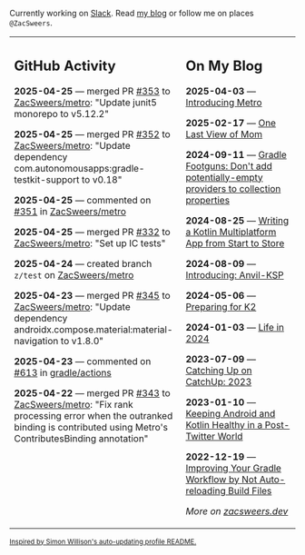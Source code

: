 Currently working on [Slack](https://slack.com/). Read [my blog](https://zacsweers.dev/) or follow me on places `@ZacSweers`.

<table><tr><td valign="top" width="60%">

## GitHub Activity
<!-- githubActivity starts -->
**2025-04-25** — merged PR [#353](https://github.com/ZacSweers/metro/pull/353) to [ZacSweers/metro](https://github.com/ZacSweers/metro): "Update junit5 monorepo to v5.12.2"

**2025-04-25** — merged PR [#352](https://github.com/ZacSweers/metro/pull/352) to [ZacSweers/metro](https://github.com/ZacSweers/metro): "Update dependency com.autonomousapps:gradle-testkit-support to v0.18"

**2025-04-25** — commented on [#351](https://github.com/ZacSweers/metro/pull/351#issuecomment-2829346655) in [ZacSweers/metro](https://github.com/ZacSweers/metro)

**2025-04-25** — merged PR [#332](https://github.com/ZacSweers/metro/pull/332) to [ZacSweers/metro](https://github.com/ZacSweers/metro): "Set up IC tests"

**2025-04-24** — created branch `z/test` on [ZacSweers/metro](https://github.com/ZacSweers/metro)

**2025-04-23** — merged PR [#345](https://github.com/ZacSweers/metro/pull/345) to [ZacSweers/metro](https://github.com/ZacSweers/metro): "Update dependency androidx.compose.material:material-navigation to v1.8.0"

**2025-04-23** — commented on [#613](https://github.com/gradle/actions/issues/613#issuecomment-2825033502) in [gradle/actions](https://github.com/gradle/actions)

**2025-04-22** — merged PR [#343](https://github.com/ZacSweers/metro/pull/343) to [ZacSweers/metro](https://github.com/ZacSweers/metro): "Fix rank processing error when the outranked binding is contributed using Metro's ContributesBinding annotation"
<!-- githubActivity ends -->
</td><td valign="top" width="40%">

## On My Blog
<!-- blog starts -->
**2025-04-03** — [Introducing Metro](https://www.zacsweers.dev/introducing-metro/)

**2025-02-17** — [One Last View of Mom](https://www.zacsweers.dev/one-last-view-of-mom/)

**2024-09-11** — [Gradle Footguns: Don't add potentially-empty providers to collection properties](https://www.zacsweers.dev/gradle-footgun-adding-empty-providers-to-collection-properties/)

**2024-08-25** — [Writing a Kotlin Multiplatform App from Start to Store](https://www.zacsweers.dev/writing-a-kotlin-multiplatform-app-from-start-to-store/)

**2024-08-09** — [Introducing: Anvil-KSP](https://www.zacsweers.dev/introducing-anvil-ksp/)

**2024-05-06** — [Preparing for K2](https://www.zacsweers.dev/preparing-for-k2/)

**2024-01-03** — [Life in 2024](https://www.zacsweers.dev/life-in-2024/)

**2023-07-09** — [Catching Up on CatchUp: 2023](https://www.zacsweers.dev/catching-up-on-catchup-2023/)

**2023-01-10** — [Keeping Android and Kotlin Healthy in a Post-Twitter World](https://www.zacsweers.dev/keeping-android-healthy/)

**2022-12-19** — [Improving Your Gradle Workflow by Not Auto-reloading Build Files](https://www.zacsweers.dev/improving-your-workflow-by-not-auto-reloading-build-files/)
<!-- blog ends -->
_More on [zacsweers.dev](https://zacsweers.dev/)_
</td></tr></table>

<sub><a href="https://simonwillison.net/2020/Jul/10/self-updating-profile-readme/">Inspired by Simon Willison's auto-updating profile README.</a></sub>